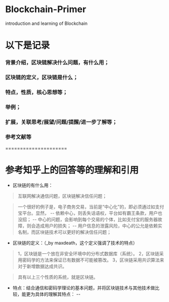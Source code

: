 # Blockchain-Primer
introduction and learning of Blockchain


# 以下是记录

### 背景介绍，区块链解决什么问题，有什么用；
### 区块链的定义，区块链是什么；
### 特点，性质，核心思想等；
### 举例；
### 扩展，关联思考/展望/问题/提醒/进一步了解等；
### 参考文献等
=====================

# 参考知乎上的回答等的理解和引用

- 区块链的有什么用：
> 互联网解决通信问题，区块链解决信任问题；
 
> 一个很好的例子是，电子商务交易，当前是“中心化”的，即必须通过如支付宝平台。显然，
-- 依赖中心，则丢失话语权，平台如有霸王条款，用户也没招；
-- 中心的问题，会影响到每个交易的个体，比如支付宝的服务器故障，则会造成用户的损失；
-- 用户信息的泄露风险，中心的公允是依赖实名制，而区块链技术可以更好的解决信任问题；
 
- 区块链的定义：（_by maxdeath，这个定义强调了技术的特点）
> 1，区块链是一个放在非安全环境中的分布式数据库（系统）。
> 2，区块链采用密码学的方法来保证已有数据不可能被篡改。
> 3，区块链采用共识算法来对于新增数据达成共识。
  
> 具有以上三个性质的系统，就是区块链。

- 特点：结合通信和密码学理论的基本问题，并将区块链技术与其他技术做比较，能更为具体的理解其特点：
-- 
